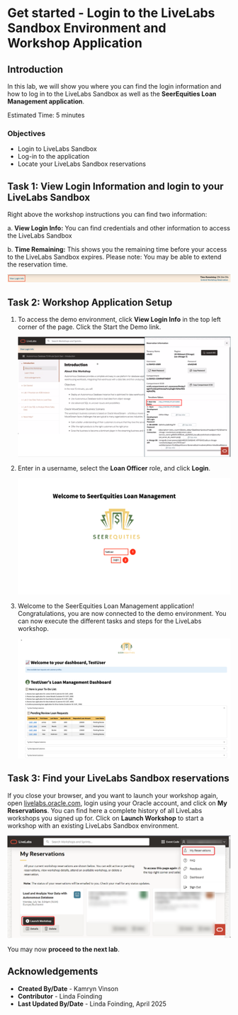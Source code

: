 # Get started - Login to the LiveLabs Sandbox Environment and Workshop Application

## Introduction

In this lab, we will show you where you can find the login information and how to log in to the LiveLabs Sandbox as well as the **SeerEquities Loan Management application**.

Estimated Time: 5 minutes

### Objectives

- Login to LiveLabs Sandbox
- Log-in to the application
- Locate your LiveLabs Sandbox reservations

## Task 1: View Login Information and login to your LiveLabs Sandbox

Right above the workshop instructions you can find two information:

a. **View Login Info:** You can find credentials and other information to access the LiveLabs Sandbox

b. **Time Remaining:** This shows you the remaining time before your access to the LiveLabs Sandbox expires. Please note: You may be able to extend the reservation time.

![View Login Info](./images/view-login-info.png " ")

## Task 2: Workshop Application Setup

1. To access the demo environment, click **View Login Info** in the top left corner of the page. Click the Start the Demo link.

    ![Click the Start Demo Link](./images/start-demo.png " ")

2. Enter in a username, select the **Loan Officer** role, and click **Login**.

    ![Login](./images/login.png " ")

3. Welcome to the SeerEquities Loan Management application! Congratulations, you are now connected to the demo environment. You can now execute the different tasks and steps for the LiveLabs workshop.

    ![Homepage](./images/app-home.png " ")


## Task 3: Find your LiveLabs Sandbox reservations

If you close your browser, and you want to launch your workshop again, open [livelabs.oracle.com](https://livelabs.oracle.com), login using your Oracle account, and click on **My Reservations**. You can find here a complete history of all LiveLabs workshops you signed up for. Click on **Launch Workshop** to start a workshop with an existing LiveLabs Sandbox environment.

![View My Reservations](./images/ll-reservations.png " ")

You may now **proceed to the next lab**.

## Acknowledgements

- **Created By/Date** - Kamryn Vinson
- **Contributor** - Linda Foinding
- **Last Updated By/Date** - Linda Foinding, April 2025